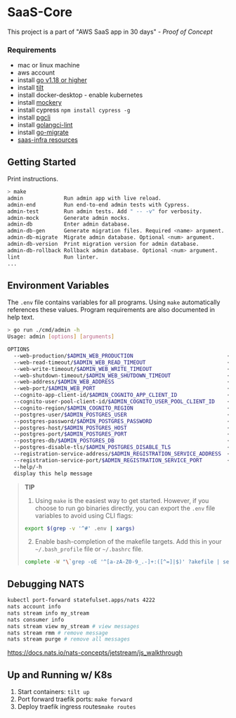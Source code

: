 # SaaS-Core

This project is a part of "AWS SaaS app in 30 days" - _Proof of Concept_

### Requirements
- mac or linux machine
- aws account
- install [go v1.18 or higher](https://go.dev/doc/install)
- install [tilt](https://tilt.dev/)
- install docker-desktop - enable kubernetes
- install [mockery](https://github.com/vektra/mockery)
- install cypress `npm install cypress -g`
- install [pgcli](https://www.pgcli.com/)
- install [golangci-lint](https://github.com/golangci/golangci-lint)
- install [go-migrate](https://github.com/golang-migrate/migrate)
- [saas-infra resources](https://github.com/devpies/saas-infra/tree/main/local/saas) 

## Getting Started
Print instructions.

```bash
> make
admin             Run admin app with live reload.
admin-end         Run end-to-end admin tests with Cypress.
admin-test        Run admin tests. Add " -- -v" for verbosity.
admin-mock        Generate admin mocks.
admin-db          Enter admin database.
admin-db-gen      Generate migration files. Required <name> argument.
admin-db-migrate  Migrate admin database. Optional <num> argument.
admin-db-version  Print migration version for admin database.
admin-db-rollback Rollback admin database. Optional <num> argument.
lint              Run linter.
...
```

## Environment Variables

The `.env` file contains variables for all programs. Using `make` automatically references these values.
Program requirements are also documented in help text. 
```bash
> go run ./cmd/admin -h
Usage: admin [options] [arguments]

OPTIONS
  --web-production/$ADMIN_WEB_PRODUCTION                              <bool>      (default: false)
  --web-read-timeout/$ADMIN_WEB_READ_TIMEOUT                          <duration>  (default: 5s)
  --web-write-timeout/$ADMIN_WEB_WRITE_TIMEOUT                        <duration>  (default: 5s)
  --web-shutdown-timeout/$ADMIN_WEB_SHUTDOWN_TIMEOUT                  <duration>  (default: 5s)
  --web-address/$ADMIN_WEB_ADDRESS                                    <string>    (default: localhost)
  --web-port/$ADMIN_WEB_PORT                                          <string>    (default: 4000)
  --cognito-app-client-id/$ADMIN_COGNITO_APP_CLIENT_ID                <string>    (required)
  --cognito-user-pool-client-id/$ADMIN_COGNITO_USER_POOL_CLIENT_ID    <string>    (required)
  --cognito-region/$ADMIN_COGNITO_REGION                              <string>    (default: eu-central-1)
  --postgres-user/$ADMIN_POSTGRES_USER                                <string>    (required)
  --postgres-password/$ADMIN_POSTGRES_PASSWORD                        <string>    (required)
  --postgres-host/$ADMIN_POSTGRES_HOST                                <string>    (required)
  --postgres-port/$ADMIN_POSTGRES_PORT                                <int>       (required)
  --postgres-db/$ADMIN_POSTGRES_DB                                    <string>    (required)
  --postgres-disable-tls/$ADMIN_POSTGRES_DISABLE_TLS                  <bool>      (default: false)
  --registration-service-address/$ADMIN_REGISTRATION_SERVICE_ADDRESS  <string>    (default: localhost)
  --registration-service-port/$ADMIN_REGISTRATION_SERVICE_PORT        <string>    (default: 4001)
  --help/-h                                                           
  display this help message
```

> __TIP__  
> 
> 1. Using `make` is the easiest way to get started. However, if you choose to run go binaries directly, you can export the `.env` file variables to avoid using CLI flags:  
> ```bash
> export $(grep -v '^#' .env | xargs)
>```
> 2. Enable bash-completion of the makefile targets. Add this in your `~/.bash_profile` file or `~/.bashrc` file.
> ```bash
> complete -W "\`grep -oE '^[a-zA-Z0-9_.-]+:([^=]|$)' ?akefile | sed 's/[^a-zA-Z0-9_.-]*$//'\`" make
> ```

## Debugging NATS 

```bash
kubectl port-forward statefulset.apps/nats 4222
nats account info
nats stream info my_stream
nats consumer info
nats stream view my_stream # view messages
nats stream rmm # remove message
nats stream purge # remove all messages
```
https://docs.nats.io/nats-concepts/jetstream/js_walkthrough


## Up and Running w/ K8s

1. Start containers: `tilt up`
2. Port forward traefik ports: `make forward`
3. Deploy traefik ingress routes`make routes`